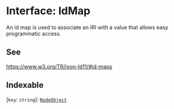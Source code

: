 # Interface: IdMap

An id map is used to associate an IRI with a value that allows easy programmatic access.

## See

https://www.w3.org/TR/json-ld11/#id-maps

## Indexable

 \[`key`: `string`\]: [`NodeObject`](NodeObject.md)
